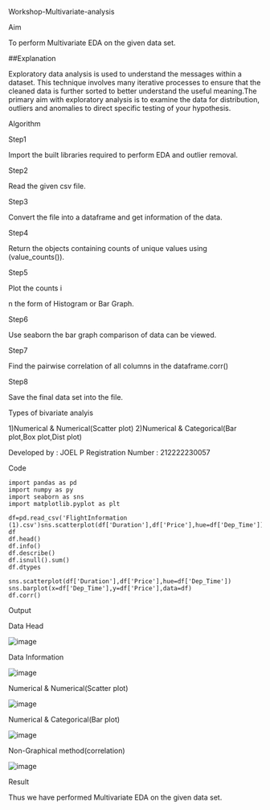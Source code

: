 Workshop-Multivariate-analysis

Aim

To perform Multivariate EDA on the given data set.

##Explanation

Exploratory data analysis is used to understand the messages within a dataset. This technique involves many iterative processes to ensure that the cleaned data is further sorted to better understand the useful meaning.The primary aim with exploratory analysis is to examine the data for distribution, outliers and anomalies to direct specific testing of your hypothesis.

Algorithm

Step1

Import the built libraries required to perform EDA and outlier removal.

Step2

Read the given csv file.

Step3

Convert the file into a dataframe and get information of the data.

Step4

Return the objects containing counts of unique values using (value_counts()).

Step5

Plot the counts i

n the form of Histogram or Bar Graph.

Step6

Use seaborn the bar graph comparison of data can be viewed.

Step7

Find the pairwise correlation of all columns in the dataframe.corr()

Step8

Save the final data set into the file.


Types of bivariate analyis

1)Numerical & Numerical(Scatter plot)
2)Numerical & Categorical(Bar plot,Box plot,Dist plot)


Developed by : JOEL P
Registration Number : 212222230057

Code

```
import pandas as pd
import numpy as py
import seaborn as sns
import matplotlib.pyplot as plt

df=pd.read_csv('FlightInformation (1).csv')sns.scatterplot(df['Duration'],df['Price'],hue=df['Dep_Time'])
df
df.head()
df.info()
df.describe()
df.isnull().sum()
df.dtypes

sns.scatterplot(df['Duration'],df['Price'],hue=df['Dep_Time'])
sns.barplot(x=df['Dep_Time'],y=df['Price'],data=df)
df.corr()

```

Output

Data Head

![image](https://user-images.githubusercontent.com/118626456/229035857-949434ce-b505-4bca-b046-6f0d44992117.png)


Data Information

![image](https://user-images.githubusercontent.com/118626456/229036030-565a738e-45df-4a3e-bb76-79f17573f820.png)

Numerical & Numerical(Scatter plot)

![image](https://user-images.githubusercontent.com/118626456/229036157-6b8da167-db1a-4406-a24a-170aed40349f.png)

Numerical & Categorical(Bar plot)

![image](https://user-images.githubusercontent.com/118626456/229036200-33e50ec6-7e53-4d6e-ab40-cc89682c6b7f.png)

Non-Graphical method(correlation)

![image](https://user-images.githubusercontent.com/118626456/229036283-8e84ba1e-7fc5-4131-a3b2-6a8111c76880.png)

Result

Thus we have performed Multivariate EDA on the given data set.
